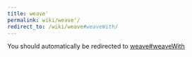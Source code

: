 ```yaml
---
title: weave'
permalink: wiki/weave'/
redirect_to: /wiki/weave#weaveWith/
---
```


You should automatically be redirected to [weave#weaveWith](/wiki/weave#weaveWith/)
